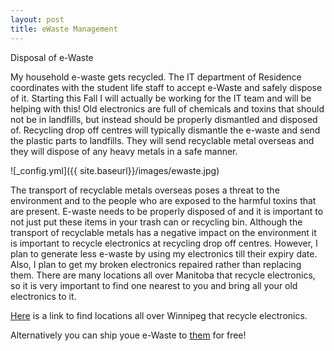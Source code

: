 ```yaml
---
layout: post
title: eWaste Management
---
```


Disposal of e-Waste

My household e-waste gets recycled. The IT department of Residence coordinates with the student life staff to accept e-Waste and safely dispose of it. Starting this Fall I will actually be working for the IT team and will be helping with this! Old electronics are full of chemicals and toxins that should not be in landfills, but instead should be properly dismantled and disposed of. Recycling drop off centres will typically dismantle the e-waste and send the plastic parts to landfills. They will send recyclable metal overseas and they will dispose of any heavy metals in a safe manner.

![_config.yml]({{ site.baseurl}}/images/ewaste.jpg)

 The transport of recyclable metals overseas poses a threat to the environment and to the people who are exposed to the harmful toxins that are present. E-waste needs to be properly disposed of and it is important to not just put these items in your trash can or recycling bin. Although the transport of recyclable metals has a negative impact on the environment it is important to recycle electronics at recycling drop off centres.  However, I plan to generate less e-waste by using my electronics till their expiry date. Also, I plan to get my broken electronics repaired rather than replacing them. There are many locations all over Manitoba that recycle electronics, so it is very important to find one nearest to you and bring all your old electronics to it.

[Here](https://www.recyclemyelectronics.ca/mb/where-can-i-recycle) is a link to find locations all over Winnipeg that recycle electronics.

Alternatively you can ship youe e-Waste to [them](https://www.terracycle.ca/en-CA) for free!
